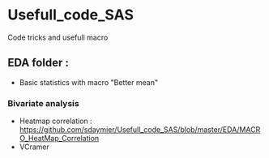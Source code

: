 # Usefull_code_SAS
Code tricks and usefull macro

## EDA folder : 
* Basic statistics with macro "Better mean"

### Bivariate analysis
* Heatmap correlation : https://github.com/sdaymier/Usefull_code_SAS/blob/master/EDA/MACRO_HeatMap_Correlation
* VCramer 

